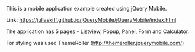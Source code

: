 This is a mobile application example created using jQuery Mobile.

Link: https://juliaskiff.github.io/jQueryMobile/jQueryMobile/index.html 

The application has 5 pages - Listview, Popup, Panel, Form and Calculator.

For styling was used ThemeRoller (http://themeroller.jquerymobile.com/)

